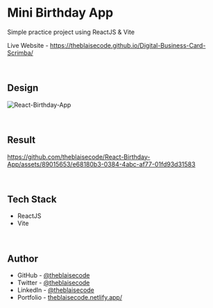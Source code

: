 # Mini Birthday App
Simple practice project using ReactJS & Vite

Live Website - https://theblaisecode.github.io/Digital-Business-Card-Scrimba/

<br/>

## Design
![React-Birthday-App](https://github.com/theblaisecode/React-Birthday-App/assets/89015653/96fdad0b-e441-46eb-b309-d7fe4e807710)

<br/>

## Result
https://github.com/theblaisecode/React-Birthday-App/assets/89015653/e68180b3-0384-4abc-af77-01fd93d31583

<br/>

## Tech Stack

- ReactJS
- Vite

<br/>

## Author

- GitHub - [@theblaisecode](https://github.com/theblaisecode)
- Twitter - [@theblaisecode](https://twitter.com/theblaisecode)
- LinkedIn - [@theblaisecode](https://www.linkedin.com/in/theblaisecode)
- Portfolio - [theblaisecode.netlify.app/](https://theblaisecode.netlify.app/)
